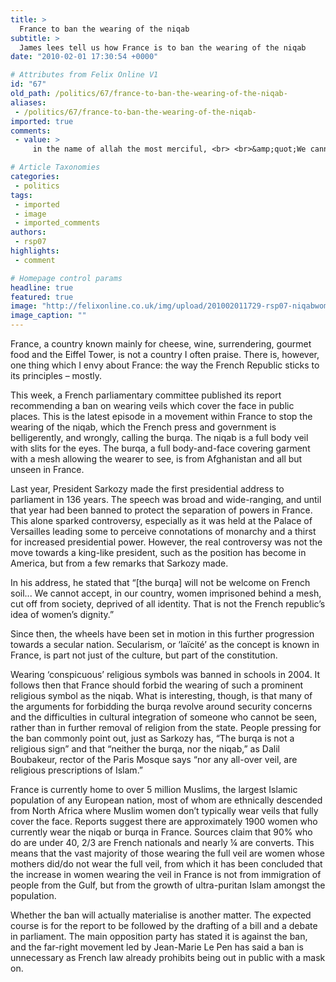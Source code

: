 ```yaml
---
title: >
  France to ban the wearing of the niqab
subtitle: >
  James lees tell us how France is to ban the wearing of the niqab
date: "2010-02-01 17:30:54 +0000"

# Attributes from Felix Online V1
id: "67"
old_path: /politics/67/france-to-ban-the-wearing-of-the-niqab-
aliases:
 - /politics/67/france-to-ban-the-wearing-of-the-niqab-
imported: true
comments:
 - value: >
     in the name of allah the most merciful, <br> <br>&amp;quot;We cannot accept, in our country, women imprisoned behind a mesh, cut off from society, deprived of all identity. That is not the French republic's idea of women's dignity.â,where is the rest of my comment? <br> <br>The french idea of women dignity seems to be a mystery. <br> <br>Whether it is that the blessed Mery, who should be a role model to muslim/christian girls alike, is dignified under such definitions im not sure. whether she would've been welcomed in french schools at all for her veil? <br> <br>Whether putting pictures of semi-naked ladies on merchandise to make it more appealing, even when its a simple match-box, is more dignified im not sure. <br> <br> If you want to know why the face-veil is worn, then ask us. Dont just assume its submission to men. I'd say, the only oppressed is a person who denies himself from hearing the true answer from those who know, not &amp;quot;shaikh&amp;quot; Sarkozi who declared himself knowledgeable in what Islam says. <br> <br>Thursday

# Article Taxonomies
categories:
 - politics
tags:
 - imported
 - image
 - imported_comments
authors:
 - rsp07
highlights:
 - comment

# Homepage control params
headline: true
featured: true
image: "http://felixonline.co.uk/img/upload/201002011729-rsp07-niqabwom.jpg"
image_caption: ""
---
```


France, a country known mainly for cheese, wine, surrendering, gourmet food and the Eiffel Tower, is not a country I often praise. There is, however, one thing which I envy about France: the way the French Republic sticks to its principles – mostly.

This week, a French parliamentary committee published its report recommending a ban on wearing veils which cover the face in public places. This is the latest episode in a movement within France to stop the wearing of the niqab, which the French press and government is belligerently, and wrongly, calling the burqa. The niqab is a full body veil with slits for the eyes. The burqa, a full body-and-face covering garment with a mesh allowing the wearer to see, is from Afghanistan and all but unseen in France.

Last year, President Sarkozy made the first presidential address to parliament in 136 years. The speech was broad and wide-ranging, and until that year had been banned to protect the separation of powers in France. This alone sparked controversy, especially as it was held at the Palace of Versailles leading some to perceive connotations of monarchy and a thirst for increased presidential power. However, the real controversy was not the move towards a king-like president, such as the position has become in America, but from a few remarks that Sarkozy made.

In his address, he stated that “[the burqa] will not be welcome on French soil... We cannot accept, in our country, women imprisoned behind a mesh, cut off from society, deprived of all identity. That is not the French republic’s idea of women’s dignity.”

Since then, the wheels have been set in motion in this further progression towards a secular nation. Secularism, or ‘laïcité’ as the concept is known in France, is part not just of the culture, but part of the constitution.

Wearing ‘conspicuous’ religious symbols was banned in schools in 2004. It follows then that France should forbid the wearing of such a prominent religious symbol as the niqab. What is interesting, though, is that many of the arguments for forbidding the burqa revolve around security concerns and the difficulties in cultural integration of someone who cannot be seen, rather than in further removal of religion from the state. People pressing for the ban commonly point out, just as Sarkozy has, “The burqa is not a religious sign” and that “neither the burqa, nor the niqab,” as Dalil Boubakeur, rector of the Paris Mosque says “nor any all-over veil, are religious prescriptions of Islam.”

France is currently home to over 5 million Muslims, the largest Islamic population of any European nation, most of whom are ethnically descended from North Africa where Muslim women don’t typically wear veils that fully cover the face. Reports suggest there are approximately 1900 women who currently wear the niqab or burqa in France. Sources claim that 90% who do are under 40, 2/3 are French nationals and nearly ¼ are converts. This means that the vast majority of those wearing the full veil are women whose mothers did/do not wear the full veil, from which it has been concluded that the increase in women wearing the veil in France is not from immigration of people from the Gulf, but from the growth of ultra-puritan Islam amongst the population.

Whether the ban will actually materialise is another matter. The expected course is for the report to be followed by the drafting of a bill and a debate in parliament. The main opposition party has stated it is against the ban, and the far-right movement led by Jean-Marie Le Pen has said a ban is unnecessary as French law already prohibits being out in public with a mask on.
